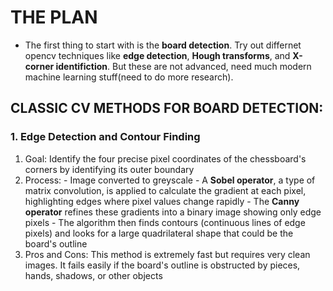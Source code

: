 # THE PLAN

- The first thing to start with is the __board detection__. Try out differnet opencv techniques like **edge detection**, **Hough transforms**, and **X-corner identifiction**. But these are not advanced, need much modern machine learning stuff(need to do more research).


## CLASSIC CV METHODS FOR BOARD DETECTION:

### 1. Edge Detection and Contour Finding
1. Goal: Identify the four precise pixel coordinates of the chessboard's corners by identifying its outer boundary
2. Process:
       - Image converted to greyscale
       - A **Sobel operator**, a type of matrix convolution, is applied to calculate the gradient at each pixel, highlighting edges where pixel values change rapidly
       - The **Canny operator** refines these gradients into a binary image showing only edge pixels
       - The algorithm then finds contours (continuous lines of edge pixels) and looks for a large quadrilateral shape that could be the board's outline
3. Pros and Cons: This method is extremely fast but requires very clean images. It fails easily if the board's outline is obstructed by pieces, hands, shadows, or other objects
   
